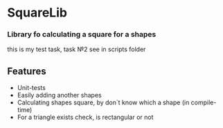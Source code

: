 # SquareLib
### Library fo calculating a square for a shapes
this is my test task, task №2 see in scripts folder

## Features

- Unit-tests
- Easily adding another shapes
- Calculating shapes square, by don`t know which a shape (in compile-time)
- For a triangle exists check, is rectangular or not
